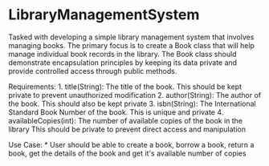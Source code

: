 # LibraryManagementSystem

Tasked with developing a simple library management system that involves managing books. 
The primary focus is to create a Book class that will help manage individual book records
in the library. The Book class should demonstrate encapsulation principles by keeping its data
private and provide controlled access through public methods.

Requirements:
    1. title(String): The title of the book. This should be kept private to prevent
    unauthorized modification
    2. author(String): The author of the book. This should also be kept private
    3. isbn(String): The International Standard Book Number of the book. This is
    unique and private
    4. availableCopies(int): The number of available copies of the book in the library
    This should be private to prevent direct access and manipulation

Use Case:
    * User should be able to create a book, borrow a book, return a book, get the details of the book
    and get it's available number of copies
